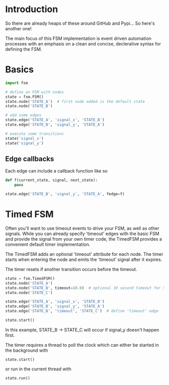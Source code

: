 # Introduction

So there are already heaps of these around GitHub and Pypi...
So here's another one!

The main focus of this FSM implementation is event driven automation processes
with an emphasis on a clean and concise, declerative syntax for defining the
FSM.

# Basics

```python
import fsm

# define an FSM with nodes
state = fsm.FSM()
state.node('STATE_A')  # first node added is the default state
state.node('STATE_B')

# add some edges
state.edge('STATE_A', 'signal_x', 'STATE_B')
state.edge('STATE_B', 'signal_y', 'STATE_A')

# execute some transitions
state('signal_x')
state('signal_y')
```

## Edge callbacks

Each edge can include a callback function like so

```python
def f(current_state, signal, next_state):
    pass

state.edge('STATE_B', 'signal_y', 'STATE_A', fedge=f)
```

# Timed FSM

Often you'll want to use timeout events to drive your FSM, as well as other
signals.  While you can already specify 'timeout' edges with the basic FSM and
provide the signal from your own timer code, the TimedFSM provides a
convenient default timer implementation.

The TimedFSM adds an optional 'timeout' attribute for each node.  The timer
starts when entering the node and emits the 'timeout' signal after it expires.

The timer resets if another transition occurs before the timeout.

```python
state = fsm.TimedFSM()
state.node('STATE_A')
state.node('STATE_B', timeout=10.0)  # optional 10 second timeout for STATE_B
state.node('STATE_C')

state.edge('STATE_A', 'signal_x', 'STATE_B')
state.edge('STATE_B', 'signal_y', 'STATE_A')
state.edge('STATE_B', 'timeout', 'STATE_C')  # define 'timeout' edge

state.start()
```

In this example, STATE_B -> STATE_C will occur if signal_y doesn't happen
first.

The timer requires a thread to poll the clock which can either be started in
the background with

    state.start()

or run in the current thread with

    state.run()
